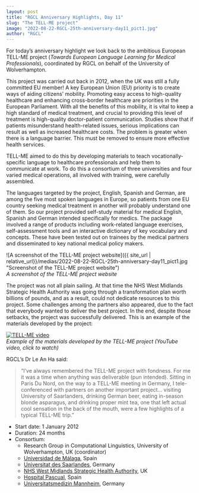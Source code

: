 ```yaml
---
layout: post
title: "RGCL Anniversary Highlights, Day 11"
slug: "The TELL-ME project"
image: "2022-08-22-RGCL-25th-anniversary-day11_pict1.jpg"
author: "RGCL"
---
```


For today’s anniversary highlight we look back to the ambitious European
TELL-ME project (*Towards European Language Learning for Medical Professionals*),
coordinated by RGCL on behalf of the University of Wolverhampton.

This project was carried out back in 2012, when the UK was still a fully
committed EU member! A key European Union (EU) priority is to create ways of
aiding citizens’ mobility. Promoting easy access to high-quality healthcare and
enhancing cross-border healthcare are priorities in the European Parliament.
With all the benefits of this mobility, it is vital to keep a high standard of
medical treatment, and crucial to providing this level of treatment is
high-quality doctor-patient communication. Studies show that if patients
misunderstand health-related issues, serious implications can result as well as
increased healthcare costs. The problem is greater when there is a language
barrier. This must be removed to ensure more effective health services. 

TELL-ME aimed to do this by developing materials to teach vocationally-specific
language to healthcare professionals and help them to communicate at work. To
do this a consortium of three universities and four varied medical operations,
all involved with training, were carefully assembled. 

The languages targeted by the project, English, Spanish and German, are among
the five most spoken languages in Europe, so patients from one EU country
seeking medical treatment in another will probably understand one of them. So
our project provided self-study material for medical English, Spanish and
German intended specifically for medics. The package involved a range of
products including work-related language exercises, self-assessment tools and
an interactive dictionary of key vocabulary and concepts. These have been
tested out on trainees by the medical partners and disseminated to key national
medical policy makers.

![A screenshot of the TELL-ME project website]({{ site_url | relative_url}}/medias/2022-08-22-RGCL-25th-anniversary-day11_pict1.jpg "Screenshot of the TELL-ME project website")  
*A screenshot of the TELL-ME project website*

The project was not all plain sailing. At that time the NHS West Midlands
Strategic Health Authority was going through a transformation plan worth
billions of pounds, and as a result, could not dedicate resources to this
project. Some challenges among the partners also appeared, due to the fact that
everybody wanted to deliver the best project. In the end, despite those
setbacks, the project was successfully delivered. This is an example of the
materials developed by the project:

[![TELL-ME video](https://img.youtube.com/vi/n9cvQYdbI08/0.jpg)](https://www.youtube.com/watch?v=n9cvQYdbI08)  
*Example of the materials developed by the TELL-ME project (YouTube video, click to watch)*

RGCL’s Dr Le An Ha said: 
> “I’ve always remembered the TELL-ME project with fondness. For me it was a
> time when anything was deliverable (pun intended). Sitting in Paris Du Nord,
> on the way to a TELL-ME meeting in Germany, I tele-conferenced with partners
> on another important project… visiting University of Saarlanders, drinking
> German beer, eating in-season blonde asparagus, and drinking proper mint tea,
> one that left actual cool sensation in the back of the mouth, were a few
> highlights of a typical TELL-ME trip.”

- Start date: 1 January 2012 
- Duration: 24 months 
- Consortium: 
  - Research Group in Computational Linguistics, University of Wolverhampton, UK (coordinator) 
  - [Universidad de Málaga](http://http/www.uma.es/hum106/), Spain
  - [Universitat des Saarlandes](http://www.uni-saarland.de/en/), Germany 
  - [NHS West Midlands Strategic Health Authority](http://www.westmidlandsdeanery.nhs.uk/), UK 
  - [Hospital Pascual](http://http/www.josemanuelpascualpascual.com/), Spain 
  - [Universitatsmedizin Mannheim](http://www.umm.uni-heidelberg.de/master/), Germany 
